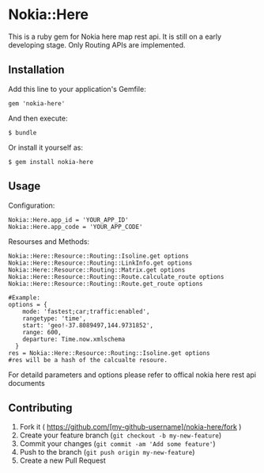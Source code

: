 # Nokia::Here

This is a ruby gem for Nokia here map rest api. It is still on a early developing stage. Only Routing APIs are implemented.

## Installation

Add this line to your application's Gemfile:

    gem 'nokia-here'

And then execute:

    $ bundle

Or install it yourself as:

    $ gem install nokia-here

## Usage
Configuration:

    Nokia::Here.app_id = 'YOUR_APP_ID'
    Nokia::Here.app_code = 'YOUR_APP_CODE'

Resourses and Methods:

    Nokia::Here::Resource::Routing::Isoline.get options
    Nokia::Here::Resource::Routing::LinkInfo.get options
    Nokia::Here::Resource::Routing::Matrix.get options
    Nokia::Here::Resource::Routing::Route.calculate_route options
    Nokia::Here::Resource::Routing::Route.get_route options
    
    #Example:
    options = {
        mode: 'fastest;car;traffic:enabled',
        rangetype: 'time',
        start: 'geo!-37.8089497,144.9731852',
        range: 600,
        departure: Time.now.xmlschema
      }
    res = Nokia::Here::Resource::Routing::Isoline.get options
    #res will be a hash of the calcualte resoure.
  For detaild parameters and options please refer to offical nokia here rest api documents

## Contributing

1. Fork it ( https://github.com/[my-github-username]/nokia-here/fork )
2. Create your feature branch (`git checkout -b my-new-feature`)
3. Commit your changes (`git commit -am 'Add some feature'`)
4. Push to the branch (`git push origin my-new-feature`)
5. Create a new Pull Request
